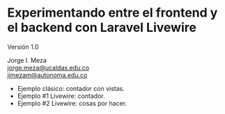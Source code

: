 # Experimentando entre el frontend y el backend con Laravel Livewire
Versión 1.0  
  
Jorge I. Meza  
jorge.meza@ucaldas.edu.co  
jimezam@autonoma.edu.co  
  
- Ejemplo clásico: contador con vistas.
- Ejemplo #1 Livewire: contador.
- Ejemplo #2 Livewire: cosas por hacer.
